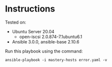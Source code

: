 # Instructions

Tested on:
- Ubuntu Server 20.04
  - open-iscsi 2.0.874-7.1ubuntu6.1
- Ansible 3.0.0, ansible-base 2.10.6

Run this playbook using the command:

    ansible-playbook -i mastery-hosts error.yaml -v
